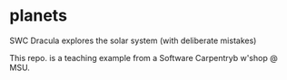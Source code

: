 # planets
SWC Dracula explores the solar system (with deliberate mistakes)

This repo. is a teaching example from a Software Carpentryb w'shop @ MSU.
